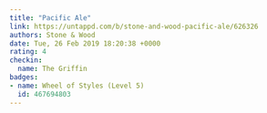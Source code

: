 ```yaml
---
title: "Pacific Ale"
link: https://untappd.com/b/stone-and-wood-pacific-ale/626326
authors: Stone & Wood
date: Tue, 26 Feb 2019 18:20:38 +0000
rating: 4
checkin:
  name: The Griffin
badges:
- name: Wheel of Styles (Level 5)
  id: 467694803
---
```

